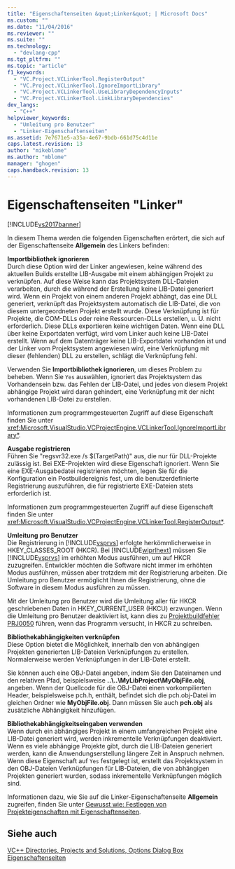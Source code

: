 ```yaml
---
title: "Eigenschaftenseiten &quot;Linker&quot; | Microsoft Docs"
ms.custom: ""
ms.date: "11/04/2016"
ms.reviewer: ""
ms.suite: ""
ms.technology: 
  - "devlang-cpp"
ms.tgt_pltfrm: ""
ms.topic: "article"
f1_keywords: 
  - "VC.Project.VCLinkerTool.RegisterOutput"
  - "VC.Project.VCLinkerTool.IgnoreImportLibrary"
  - "VC.Project.VCLinkerTool.UseLibraryDependencyInputs"
  - "VC.Project.VCLinkerTool.LinkLibraryDependencies"
dev_langs: 
  - "C++"
helpviewer_keywords: 
  - "Umleitung pro Benutzer"
  - "Linker-Eigenschaftenseiten"
ms.assetid: 7e7671e5-a35a-4e67-9bdb-661d75c4d11e
caps.latest.revision: 13
author: "mikeblome"
ms.author: "mblome"
manager: "ghogen"
caps.handback.revision: 13
---
```

# Eigenschaftenseiten &quot;Linker&quot;
[!INCLUDE[vs2017banner](../assembler/inline/includes/vs2017banner.md)]

In diesem Thema werden die folgenden Eigenschaften erörtert, die sich auf der Eigenschaftenseite **Allgemein** des Linkers befinden:  
  
 **Importbibliothek ignorieren**  
 Durch diese Option wird der Linker angewiesen, keine während des aktuellen Builds erstellte LIB\-Ausgabe mit einem abhängigen Projekt zu verknüpfen.  Auf diese Weise kann das Projektsystem DLL\-Dateien verarbeiten, durch die während der Erstellung keine LIB\-Datei generiert wird.  Wenn ein Projekt von einem anderen Projekt abhängt, das eine DLL generiert, verknüpft das Projektsystem automatisch die LIB\-Datei, die von diesem untergeordneten Projekt erstellt wurde.  Diese Verknüpfung ist für Projekte, die COM\-DLLs oder reine Ressourcen\-DLLs erstellen, u. U. nicht erforderlich. Diese DLLs exportieren keine wichtigen Daten.  Wenn eine DLL über keine Exportdaten verfügt, wird vom Linker auch keine LIB\-Datei erstellt.  Wenn auf dem Datenträger keine LIB\-Exportdatei vorhanden ist und der Linker vom Projektsystem angewiesen wird, eine Verknüpfung mit dieser \(fehlenden\) DLL zu erstellen, schlägt die Verknüpfung fehl.  
  
 Verwenden Sie **Importbibliothek ignorieren**, um dieses Problem zu beheben.  Wenn Sie `Yes` auswählen, ignoriert das Projektsystem das Vorhandensein bzw. das Fehlen der LIB\-Datei, und jedes von diesem Projekt abhängige Projekt wird daran gehindert, eine Verknüpfung mit der nicht vorhandenen LIB\-Datei zu erstellen.  
  
 Informationen zum programmgesteuerten Zugriff auf diese Eigenschaft finden Sie unter <xref:Microsoft.VisualStudio.VCProjectEngine.VCLinkerTool.IgnoreImportLibrary*>.  
  
 **Ausgabe registrieren**  
 Führen Sie "regsvr32.exe \/s $\(TargetPath\)" aus, die nur für DLL\-Projekte zulässig ist.  Bei EXE\-Projekten wird diese Eigenschaft ignoriert.  Wenn Sie eine EXE\-Ausgabedatei registrieren möchten, legen Sie für die Konfiguration ein Postbuildereignis fest, um die benutzerdefinierte Registrierung auszuführen, die für registrierte EXE\-Dateien stets erforderlich ist.  
  
 Informationen zum programmgesteuerten Zugriff auf diese Eigenschaft finden Sie unter <xref:Microsoft.VisualStudio.VCProjectEngine.VCLinkerTool.RegisterOutput*>.  
  
 **Umleitung pro Benutzer**  
 Die Registrierung in [!INCLUDE[vsprvs](../assembler/masm/includes/vsprvs_md.md)] erfolgte herkömmlicherweise in HKEY\_CLASSES\_ROOT \(HKCR\).  Bei [!INCLUDE[wiprlhext](../c-runtime-library/reference/includes/wiprlhext_md.md)] müssen Sie [!INCLUDE[vsprvs](../assembler/masm/includes/vsprvs_md.md)] im erhöhten Modus ausführen, um auf HKCR zuzugreifen.  Entwickler möchten die Software nicht immer im erhöhten Modus ausführen, müssen aber trotzdem mit der Registrierung arbeiten.  Die Umleitung pro Benutzer ermöglicht Ihnen die Registrierung, ohne die Software in diesem Modus ausführen zu müssen.  
  
 Mit der Umleitung pro Benutzer wird die Umleitung aller für HKCR geschriebenen Daten in HKEY\_CURRENT\_USER \(HKCU\) erzwungen.  Wenn die Umleitung pro Benutzer deaktiviert ist, kann dies zu [Projektbuildfehler PRJ0050](../error-messages/tool-errors/project-build-error-prj0050.md) führen, wenn das Programm versucht, in HKCR zu schreiben.  
  
 **Bibliothekabhängigkeiten verknüpfen**  
 Diese Option bietet die Möglichkeit, innerhalb den von abhängigen Projekten generierten LIB\-Dateien Verknüpfungen zu erstellen.  Normalerweise werden Verknüpfungen in der LIB\-Datei erstellt.  
  
 Sie können auch eine OBJ\-Datei angeben, indem Sie den Dateinamen und den relativen Pfad, beispielsweise **..\\..\\MyLibProject\\MyObjFile.obj**, angeben.  Wenn der Quellcode für die OBJ\-Datei einen vorkompilierten Header, beispielsweise pch.h, enthält, befindet sich die pch.obj\-Datei im gleichen Ordner wie **MyObjFile.obj**. Dann müssen Sie auch **pch.obj** als zusätzliche Abhängigkeit hinzufügen.  
  
 **Bibliothekabhängigkeitseingaben verwenden**  
 Wenn durch ein abhängiges Projekt in einem umfangreichen Projekt eine LIB\-Datei generiert wird, werden inkrementelle Verknüpfungen deaktiviert.  Wenn es viele abhängige Projekte gibt, durch die LIB\-Dateien generiert werden, kann die Anwendungserstellung längere Zeit in Anspruch nehmen.  Wenn diese Eigenschaft auf `Yes` festgelegt ist, erstellt das Projektsystem in den OBJ\-Dateien Verknüpfungen für LIB\-Dateien, die von abhängigen Projekten generiert wurden, sodass inkrementelle Verknüpfungen möglich sind.  
  
 Informationen dazu, wie Sie auf die Linker\-Eigenschaftenseite **Allgemein** zugreifen, finden Sie unter [Gewusst wie: Festlegen von Projekteigenschaften mit Eigenschaftenseiten](../misc/how-to-specify-project-properties-with-property-pages.md).  
  
## Siehe auch  
 [VC\+\+ Directories, Projects and Solutions, Options Dialog Box](assetId:///e027448b-c811-4c3d-8531-4325ad3f6e02)   
 [Eigenschaftenseiten](../ide/property-pages-visual-cpp.md)